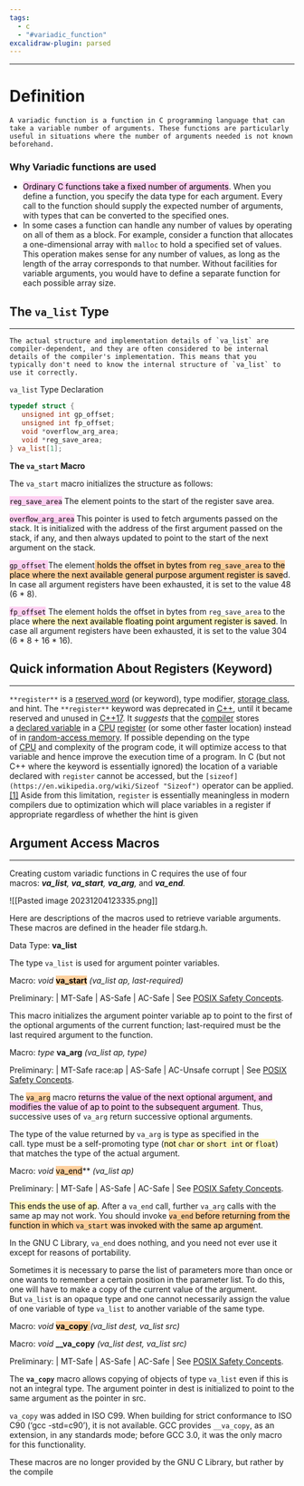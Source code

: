 ```yaml
---
tags:
  - c
  - "#variadic_function"
excalidraw-plugin: parsed
---
```

---

# Definition

```
A variadic function is a function in C programming language that can take a variable number of arguments. These functions are particularly useful in situations where the number of arguments needed is not known beforehand.
```
### Why Variadic functions are used

- <mark style="background: #FFB8EBA6;">Ordinary C functions take a fixed number of arguments</mark>. When you define a function, you specify the data type for each argument. Every call to the function should supply the expected number of arguments, with types that can be converted to the specified ones.
- In some cases a function can handle any number of values by operating on all of them as a block. For example, consider a function that allocates a one-dimensional array with `malloc` to hold a specified set of values. This operation makes sense for any number of values, as long as the length of the array corresponds to that number. Without facilities for variable arguments, you would have to define a separate function for each possible array size.


## **The `va_list` Type**

---

```NOTE !!_!:
The actual structure and implementation details of `va_list` are compiler-dependent, and they are often considered to be internal details of the compiler's implementation. This means that you typically don't need to know the internal structure of `va_list` to use it correctly.

```

`va_list` Type Declaration

```c
typedef struct {
   unsigned int gp_offset;
   unsigned int fp_offset;
   void *overflow_arg_area;
   void *reg_save_area;
} va_list[1];
```

**The `va_start` Macro**

The `va_start` macro initializes the structure as follows:

<mark style="background: #FFB8EBA6;">`reg_save_area`</mark> The element points to the start of the register save area.

<mark style="background: #FFB8EBA6;">`overﬂow_arg_area`</mark> This pointer is used to fetch arguments passed on the stack. It is initialized with the address of the first argument passed on the stack, if any, and then always updated to point to the start of the next argument on the stack.

<mark style="background: #FFB8EBA6;">`gp_offset` </mark>The element<mark style="background: #FFB86CA6;"> holds the offset in bytes from `reg_save_area` to the place where the next available general purpose argument register is save</mark>d. In case all argument registers have been exhausted, it is set to the value 48 (6 * 8).

<mark style="background: #FFB8EBA6;">`fp_offset`</mark> The element holds the offset in bytes from `reg_save_area` to the place <mark style="background: #FFF3A3A6;">where the next available floating point argument register is saved</mark>. In case all argument registers have been exhausted, it is set to the value 304 (6 * 8 + 16 * 16).

## Quick  information  About Registers (Keyword)

---
`**register**` is a [reserved word](https://en.wikipedia.org/wiki/Reserved_word "Reserved word") (or keyword), type modifier, [storage class](https://en.wikipedia.org/wiki/Storage_class "Storage class"), and hint. The `**register**` keyword was deprecated in [C++](https://en.wikipedia.org/wiki/C%2B%2B "C++"), until it became reserved and unused in [C++17](https://en.wikipedia.org/wiki/C%2B%2B17 "C++17"). It _suggests_ that the [compiler](https://en.wikipedia.org/wiki/Compiler "Compiler") stores a [declared variable](https://en.wikipedia.org/wiki/Variable_(computer_science) "Variable (computer science)") in a [CPU](https://en.wikipedia.org/wiki/CPU "CPU") [register](https://en.wikipedia.org/wiki/Processor_register "Processor register") (or some other faster location) instead of in [random-access memory](https://en.wikipedia.org/wiki/Random-access_memory "Random-access memory"). If possible depending on the type of [CPU](https://en.wikipedia.org/wiki/CPU "CPU") and complexity of the program code, it will optimize access to that variable and hence improve the execution time of a program. In C (but not C++ where the keyword is essentially ignored) the location of a variable declared with `register` cannot be accessed, but the `[sizeof](https://en.wikipedia.org/wiki/Sizeof "Sizeof")` operator can be applied.[[1]](https://en.wikipedia.org/wiki/Register_(keyword)#cite_note-1) Aside from this limitation, `register` is essentially meaningless in modern compilers due to optimization which will place variables in a register if appropriate regardless of whether the hint is given


## Argument Access Macros

---

Creating custom variadic functions in C requires the use of four macros: **_va_list_**_,_ **_va_start_**_,_ **_va_arg_**_,_ and **_va_end_**_._

![[Pasted image 20231204123335.png]]


Here are descriptions of the macros used to retrieve variable arguments. These macros are defined in the header file stdarg.h.

Data Type: **va_list**[](https://www.gnu.org/software/libc/manual/html_node/Argument-Macros.html#index-va_005flist)

The type `va_list` is used for argument pointer variables.

Macro: _void_ <mark style="background: #FFB86CA6;">**va_start**</mark> _(va_list ap, last-required)_[](https://www.gnu.org/software/libc/manual/html_node/Argument-Macros.html#index-va_005fstart)

Preliminary: | MT-Safe | AS-Safe | AC-Safe | See [POSIX Safety Concepts](https://www.gnu.org/software/libc/manual/html_node/POSIX-Safety-Concepts.html).

This macro initializes the argument pointer variable ap to point to the first of the optional arguments of the current function; last-required must be the last required argument to the function.

Macro: _type_ **va_arg** _(va_list ap, type)_[](https://www.gnu.org/software/libc/manual/html_node/Argument-Macros.html#index-va_005farg)

Preliminary: | MT-Safe race:ap | AS-Safe | AC-Unsafe corrupt | See [POSIX Safety Concepts](https://www.gnu.org/software/libc/manual/html_node/POSIX-Safety-Concepts.html).

The <mark style="background: #FFB86CA6;">`va_arg`</mark> macro <mark style="background: #FFB8EBA6;">returns the value of the next optional argument, and modifies the value of ap to point to the subsequent argument</mark>. Thus, successive uses of `va_arg` return successive optional arguments.

The type of the value returned by `va_arg` is type as specified in the call. type must be a self-promoting type (<mark style="background: #FFF3A3A6;">not `char` or `short int` or `float`</mark>) that matches the type of the actual argument.

Macro: _void_ <mark style="background: #FFB86CA6;">va_end</mark>** _(va_list ap)_[](https://www.gnu.org/software/libc/manual/html_node/Argument-Macros.html#index-va_005fend)

Preliminary: | MT-Safe | AS-Safe | AC-Safe | See [POSIX Safety Concepts](https://www.gnu.org/software/libc/manual/html_node/POSIX-Safety-Concepts.html).

<mark style="background: #FFF3A3A6;">This ends the use of ap</mark>. After a `va_end` call, further `va_arg` calls with the same ap may not work. You should invoke <mark style="background: #FFB86CA6;">`va_end` before returning from the function in which `va_start` was invoked with the same ap argume</mark>nt.

In the GNU C Library, `va_end` does nothing, and you need not ever use it except for reasons of portability.

Sometimes it is necessary to parse the list of parameters more than once or one wants to remember a certain position in the parameter list. To do this, one will have to make a copy of the current value of the argument. But `va_list` is an opaque type and one cannot necessarily assign the value of one variable of type `va_list` to another variable of the same type.

Macro: _void_ <mark style="background: #FFB86CA6;">**va_copy** </mark>_(va_list dest, va_list src)_[](https://www.gnu.org/software/libc/manual/html_node/Argument-Macros.html#index-va_005fcopy-1)

Macro: _void_ **__va_copy** _(va_list dest, va_list src)_[](https://www.gnu.org/software/libc/manual/html_node/Argument-Macros.html#index-_005f_005fva_005fcopy)

Preliminary: | MT-Safe | AS-Safe | AC-Safe | See [POSIX Safety Concepts](https://www.gnu.org/software/libc/manual/html_node/POSIX-Safety-Concepts.html).

The **`va_copy`** macro allows copying of objects of type `va_list` even if this is not an integral type. The argument pointer in dest is initialized to point to the same argument as the pointer in src.

`va_copy` was added in ISO C99. When building for strict conformance to ISO C90 (‘gcc -std=c90’), it is not available. GCC provides `__va_copy`, as an extension, in any standards mode; before GCC 3.0, it was the only macro for this functionality.

These macros are no longer provided by the GNU C Library, but rather by the compile